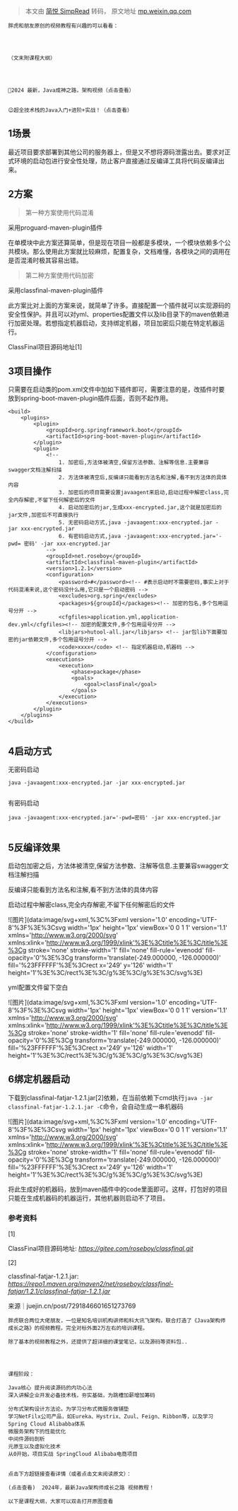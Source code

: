 > 本文由 [简悦 SimpRead](http://ksria.com/simpread/) 转码， 原文地址 [mp.weixin.qq.com](https://mp.weixin.qq.com/s/OZSSiKDZNF5rre_AYbjxBg)

```
胖虎和朋友原创的视频教程有兴趣的可以看看：




（文末附课程大纲）




👏2024 最新，Java成神之路，架构视频（点击查看）


😉超全技术栈的Java入门+进阶+实战！（点击查看）

```

1场景
---

最近项目要求部署到其他公司的服务器上，但是又不想将源码泄露出去。要求对正式环境的启动包进行安全性处理，防止客户直接通过反编译工具将代码反编译出来。

2方案
---

> 第一种方案使用代码混淆

采用proguard-maven-plugin插件

在单模块中此方案还算简单，但是现在项目一般都是多模块，一个模块依赖多个公共模块。那么使用此方案就比较麻烦，配置复杂，文档难懂，各模块之间的调用在是否混淆时极其容易出错。

> 第二种方案使用代码加密

采用classfinal-maven-plugin插件

此方案比对上面的方案来说，就简单了许多。直接配置一个插件就可以实现源码的安全性保护。并且可以对yml、properties配置文件以及lib目录下的maven依赖进行加密处理。若想指定机器启动，支持绑定机器，项目加密后只能在特定机器运行。

ClassFinal项目源码地址[1]

3项目操作
-----

只需要在启动类的pom.xml文件中加如下插件即可，需要注意的是，改插件时要放到spring-boot-maven-plugin插件后面，否则不起作用。

```
<build>
    <plugins>
        <plugin>
            <groupId>org.springframework.boot</groupId>
            <artifactId>spring-boot-maven-plugin</artifactId>
        </plugin>
        <plugin>
            <!--
                1. 加密后,方法体被清空,保留方法参数、注解等信息.主要兼容swagger文档注解扫描
                2. 方法体被清空后,反编译只能看到方法名和注解,看不到方法体的具体内容
                3. 加密后的项目需要设置javaagent来启动,启动过程中解密class,完全内存解密,不留下任何解密后的文件
                4. 启动加密后的jar,生成xxx-encrypted.jar,这个就是加密后的jar文件,加密后不可直接执行
                5. 无密码启动方式,java -javaagent:xxx-encrypted.jar -jar xxx-encrypted.jar
                6. 有密码启动方式,java -javaagent:xxx-encrypted.jar='-pwd= 密码' -jar xxx-encrypted.jar
            -->
            <groupId>net.roseboy</groupId>
            <artifactId>classfinal-maven-plugin</artifactId>
            <version>1.2.1</version>
            <configuration>
                <password>#</password><!-- #表示启动时不需要密码,事实上对于代码混淆来说,这个密码没什么用,它只是一个启动密码 -->
                <excludes>org.spring</excludes>
                <packages>${groupId}</packages><!-- 加密的包名,多个包用逗号分开 -->
                <cfgfiles>application.yml,application-dev.yml</cfgfiles><!-- 加密的配置文件,多个包用逗号分开 -->
                <libjars>hutool-all.jar</libjars> <!-- jar包lib下面要加密的jar依赖文件,多个包用逗号分开 -->
                <code>xxxx</code> <!-- 指定机器启动,机器码 -->
            </configuration>
            <executions>
                <execution>
                    <phase>package</phase>
                    <goals>
                        <goal>classFinal</goal>
                    </goals>
                </execution>
            </executions>
        </plugin>
    </plugins>
</build>


```

4启动方式
-----

无密码启动

```
java -javaagent:xxx-encrypted.jar -jar xxx-encrypted.jar


```

有密码启动

```
java -javaagent:xxx-encrypted.jar='-pwd=密码' -jar xxx-encrypted.jar


```

5反编译效果
------

启动包加密之后，方法体被清空,保留方法参数、注解等信息.主要兼容swagger文档注解扫描

反编译只能看到方法名和注解,看不到方法体的具体内容

启动过程中解密class,完全内存解密,不留下任何解密后的文件

![图片](data:image/svg+xml,%3C%3Fxml version='1.0' encoding='UTF-8'%3F%3E%3Csvg width='1px' height='1px' viewBox='0 0 1 1' version='1.1' xmlns='http://www.w3.org/2000/svg' xmlns:xlink='http://www.w3.org/1999/xlink'%3E%3Ctitle%3E%3C/title%3E%3Cg stroke='none' stroke-width='1' fill='none' fill-rule='evenodd' fill-opacity='0'%3E%3Cg transform='translate(-249.000000, -126.000000)' fill='%23FFFFFF'%3E%3Crect x='249' y='126' width='1' height='1'%3E%3C/rect%3E%3C/g%3E%3C/g%3E%3C/svg%3E)

yml配置文件留下空白

![图片](data:image/svg+xml,%3C%3Fxml version='1.0' encoding='UTF-8'%3F%3E%3Csvg width='1px' height='1px' viewBox='0 0 1 1' version='1.1' xmlns='http://www.w3.org/2000/svg' xmlns:xlink='http://www.w3.org/1999/xlink'%3E%3Ctitle%3E%3C/title%3E%3Cg stroke='none' stroke-width='1' fill='none' fill-rule='evenodd' fill-opacity='0'%3E%3Cg transform='translate(-249.000000, -126.000000)' fill='%23FFFFFF'%3E%3Crect x='249' y='126' width='1' height='1'%3E%3C/rect%3E%3C/g%3E%3C/g%3E%3C/svg%3E)

6绑定机器启动
-------

下载到classfinal-fatjar-1.2.1.jar[2]依赖，在当前依赖下cmd执行`java -jar classfinal-fatjar-1.2.1.jar -C`命令，会自动生成一串机器码

![图片](data:image/svg+xml,%3C%3Fxml version='1.0' encoding='UTF-8'%3F%3E%3Csvg width='1px' height='1px' viewBox='0 0 1 1' version='1.1' xmlns='http://www.w3.org/2000/svg' xmlns:xlink='http://www.w3.org/1999/xlink'%3E%3Ctitle%3E%3C/title%3E%3Cg stroke='none' stroke-width='1' fill='none' fill-rule='evenodd' fill-opacity='0'%3E%3Cg transform='translate(-249.000000, -126.000000)' fill='%23FFFFFF'%3E%3Crect x='249' y='126' width='1' height='1'%3E%3C/rect%3E%3C/g%3E%3C/g%3E%3C/svg%3E)

将此生成好的机器码，放到maven插件中的code里面即可。这样，打包好的项目只能在生成机器码的机器运行，其他机器则启动不了项目。

### 参考资料

[1]

ClassFinal项目源码地址: _https://gitee.com/roseboy/classfinal.git_

[2]

classfinal-fatjar-1.2.1.jar: _https://repo1.maven.org/maven2/net/roseboy/classfinal-fatjar/1.2.1/classfinal-fatjar-1.2.1.jar_

来源｜juejin.cn/post/7291846601651273769

  

```
胖虎联合两位大佬朋友，一位是知名培训机构讲师和科大讯飞架构，联合打造了《Java架构师成长之路》的视频教程。完全对标外面2万左右的培训课程。

除了基本的视频教程之外，还提供了超详细的课堂笔记，以及源码等资料包..




课程阶段：

Java核心 提升阅读源码的内功心法
深入讲解企业开发必备技术栈，夯实基础，为跳槽加薪增加筹码

分布式架构设计方法论。为学习分布式微服务做铺垫
学习NetFilx公司产品，如Eureka、Hystrix、Zuul、Feign、Ribbon等，以及学习Spring Cloud Alibabba体系
微服务架构下的性能优化
中间件源码剖析
元原生以及虚拟化技术
从0开始，项目实战 SpringCloud Alibaba电商项目


点击下方超链接查看详情（或者点击文末阅读原文）：

(点击查看)  2024年，最新Java架构师成长之路 视频教程！

以下是课程大纲，大家可以双击打开原图查看





```